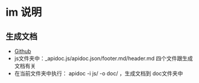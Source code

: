 
# im 说明

## 生成文档

- [Github](https://github.com/apidoc/apidoc)
- js文件夹中：_apidoc.js/apidoc.json/footer.md/header.md 四个文件跟生成文档有关
- 在当前文件夹中执行： apidoc -i js/ -o doc/ ，生成文档到 doc文件夹中
